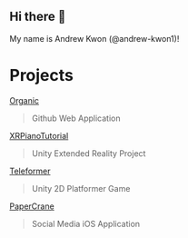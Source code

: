 ## Hi there 👋

<!--
**andrew-kwon1/andrew-kwon1** is a ✨ _special_ ✨ repository because its `README.md` (this file) appears on your GitHub profile.

Here are some ideas to get you started:

- 🔭 I’m currently working on ...
- 🌱 I’m currently learning ...
- 👯 I’m looking to collaborate on ...
- 🤔 I’m looking for help with ...
- 💬 Ask me about ...
- 📫 How to reach me: ...
- 😄 Pronouns: ...
- ⚡ Fun fact: ...
-->
My name is Andrew Kwon (@andrew-kwon1)!

# Projects

[Organic](https://github.com/ucsb-cs156-s24/proj-organic-s24-5pm-3)
> Github Web Application

[XRPianoTutorial](https://github.com/ritvibhatt/AAR)
> Unity Extended Reality Project

[Teleformer](https://github.com/ucsb-cs148-w23/project-t05-telekineticgame)
> Unity 2D Platformer Game

[PaperCrane](https://github.com/okay-son/papercrane)
> Social Media iOS Application

